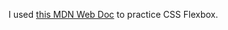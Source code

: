 I used [this MDN Web Doc](https://developer.mozilla.org/en-US/docs/Learn/CSS/CSS_layout/Flexbox) to practice CSS Flexbox.